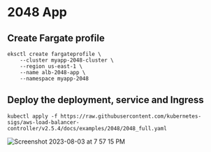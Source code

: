 # 2048 App

## Create Fargate profile

```
eksctl create fargateprofile \
    --cluster myapp-2048-cluster \
    --region us-east-1 \
    --name alb-2048-app \
    --namespace myapp-2048
```

## Deploy the deployment, service and Ingress

```
kubectl apply -f https://raw.githubusercontent.com/kubernetes-sigs/aws-load-balancer-controller/v2.5.4/docs/examples/2048/2048_full.yaml
```



![Screenshot 2023-08-03 at 7 57 15 PM](https://github.com/iam-veeramalla/aws-devops-zero-to-hero/assets/43399466/93b06a9f-67f9-404f-b0ad-18e3095b7353)
